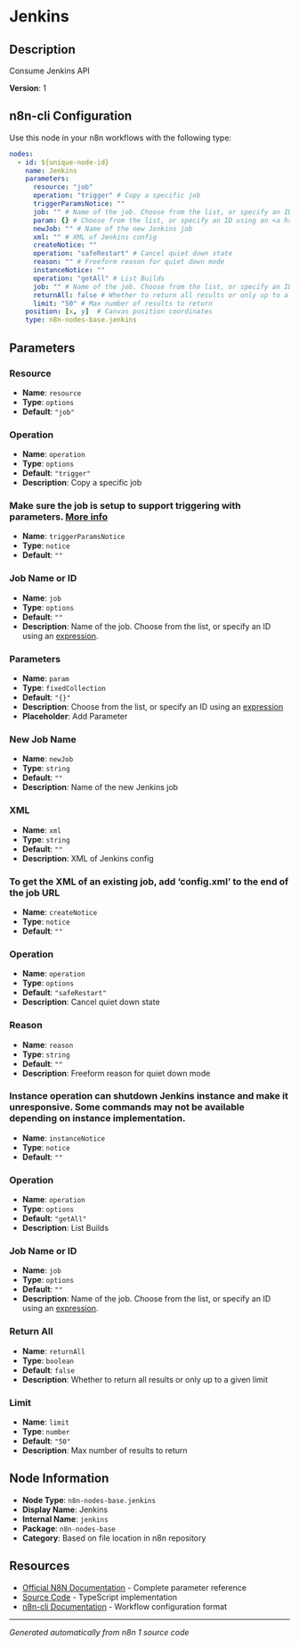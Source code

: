 # Jenkins

## Description

Consume Jenkins API

**Version**: 1

## n8n-cli Configuration

Use this node in your n8n workflows with the following type:

```yaml
nodes:
  - id: ${unique-node-id}
    name: Jenkins
    parameters:
      resource: "job"
      operation: "trigger" # Copy a specific job
      triggerParamsNotice: ""
      job: "" # Name of the job. Choose from the list, or specify an ID using an <a href="https://docs.n8n.io/code/expressions/">expression</a>.
      param: {} # Choose from the list, or specify an ID using an <a href="https://docs.n8n.io/code/expressions/">expression</a>
      newJob: "" # Name of the new Jenkins job
      xml: "" # XML of Jenkins config
      createNotice: ""
      operation: "safeRestart" # Cancel quiet down state
      reason: "" # Freeform reason for quiet down mode
      instanceNotice: ""
      operation: "getAll" # List Builds
      job: "" # Name of the job. Choose from the list, or specify an ID using an <a href="https://docs.n8n.io/code/expressions/">expression</a>.
      returnAll: false # Whether to return all results or only up to a given limit
      limit: "50" # Max number of results to return
    position: [x, y]  # Canvas position coordinates
    type: n8n-nodes-base.jenkins
```

## Parameters

### Resource

- **Name**: `resource`
- **Type**: `options`
- **Default**: `"job"`

### Operation

- **Name**: `operation`
- **Type**: `options`
- **Default**: `"trigger"`
- **Description**: Copy a specific job

### Make sure the job is setup to support triggering with parameters. <a href="https://wiki.jenkins.io/display/JENKINS/Parameterized+Build" target="_blank">More info</a>

- **Name**: `triggerParamsNotice`
- **Type**: `notice`
- **Default**: `""`

### Job Name or ID

- **Name**: `job`
- **Type**: `options`
- **Default**: `""`
- **Description**: Name of the job. Choose from the list, or specify an ID using an <a href="https://docs.n8n.io/code/expressions/">expression</a>.

### Parameters

- **Name**: `param`
- **Type**: `fixedCollection`
- **Default**: `"{}"`
- **Description**: Choose from the list, or specify an ID using an <a href="https://docs.n8n.io/code/expressions/">expression</a>
- **Placeholder**: Add Parameter

### New Job Name

- **Name**: `newJob`
- **Type**: `string`
- **Default**: `""`
- **Description**: Name of the new Jenkins job

### XML

- **Name**: `xml`
- **Type**: `string`
- **Default**: `""`
- **Description**: XML of Jenkins config

### To get the XML of an existing job, add ‘config.xml’ to the end of the job URL

- **Name**: `createNotice`
- **Type**: `notice`
- **Default**: `""`

### Operation

- **Name**: `operation`
- **Type**: `options`
- **Default**: `"safeRestart"`
- **Description**: Cancel quiet down state

### Reason

- **Name**: `reason`
- **Type**: `string`
- **Default**: `""`
- **Description**: Freeform reason for quiet down mode

### Instance operation can shutdown Jenkins instance and make it unresponsive. Some commands may not be available depending on instance implementation.

- **Name**: `instanceNotice`
- **Type**: `notice`
- **Default**: `""`

### Operation

- **Name**: `operation`
- **Type**: `options`
- **Default**: `"getAll"`
- **Description**: List Builds

### Job Name or ID

- **Name**: `job`
- **Type**: `options`
- **Default**: `""`
- **Description**: Name of the job. Choose from the list, or specify an ID using an <a href="https://docs.n8n.io/code/expressions/">expression</a>.

### Return All

- **Name**: `returnAll`
- **Type**: `boolean`
- **Default**: `false`
- **Description**: Whether to return all results or only up to a given limit

### Limit

- **Name**: `limit`
- **Type**: `number`
- **Default**: `"50"`
- **Description**: Max number of results to return


## Node Information

- **Node Type**: `n8n-nodes-base.jenkins`
- **Display Name**: Jenkins
- **Internal Name**: `jenkins`
- **Package**: `n8n-nodes-base`
- **Category**: Based on file location in n8n repository

## Resources

- [Official N8N Documentation](https://docs.n8n.io/integrations/builtin/app-nodes/n8n-nodes-base.jenkins/) - Complete parameter reference
- [Source Code](https://github.com/n8n-io/n8n/blob/master/packages/nodes-base/nodes/Jenkins/Jenkins.node.ts) - TypeScript implementation
- [n8n-cli Documentation](https://github.com/edenreich/n8n-cli) - Workflow configuration format

---
*Generated automatically from n8n 1 source code*

